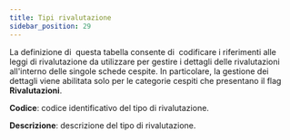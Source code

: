 ```yaml
---
title: Tipi rivalutazione
sidebar_position: 29
---
```


La definizione di  questa tabella consente di  codificare i riferimenti alle leggi di rivalutazione da utilizzare per gestire i dettagli delle rivalutazioni all'interno delle singole schede cespite. In particolare, la gestione dei dettagli viene abilitata solo per le categorie cespiti che presentano il flag **Rivalutazioni**.


**Codice**: codice identificativo del tipo di rivalutazione.

**Descrizione**: descrizione del tipo di rivalutazione.






